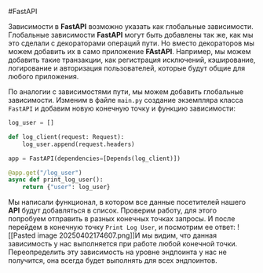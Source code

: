 #FastAPI

Зависимости в **FastAPI** возможно указать как глобальные зависимости. Глобальные зависимости **FastAPI** могут быть добавлены так же, как мы это сделали с декораторами операций пути. Но вместо декораторов мы можем добавить их в само приложение **FAstAPI**. Например, мы можем добавить такие транзакции, как регистрация исключений, кэширование, логирование и авторизация пользователей, которые будут общие для любого приложения.

По аналогии с зависимостями пути, мы можем добавить глобальные  зависимости. Изменим в файле `main.py` создание экземпляра класса `FastAPI` и добавим новую конечную точку и функцию зависимости:
```python
log_user = []

def log_client(request: Request):
    log_user.append(request.headers)

app = FastAPI(dependencies=[Depends(log_client)])

@app.get("/log_user")
async def print_log_user():
    return {"user": log_user}
```
Мы написали функционал, в котором все данные посетителей нашего **API** будут добавляться в список. Проверим работу, для этого попробуем отправить в разных конечных точках запросы. И после перейдем в конечную точку `Print Log User`, и посмотрим ее ответ:
![[Pasted image 20250402174607.png]]И мы видим, что данная зависимость у нас выполняется при работе любой конечной точки. Переопределить эту зависимость на уровне эндпоинта у нас не получится, она всегда будет выполнять для всех эндпоинтов.